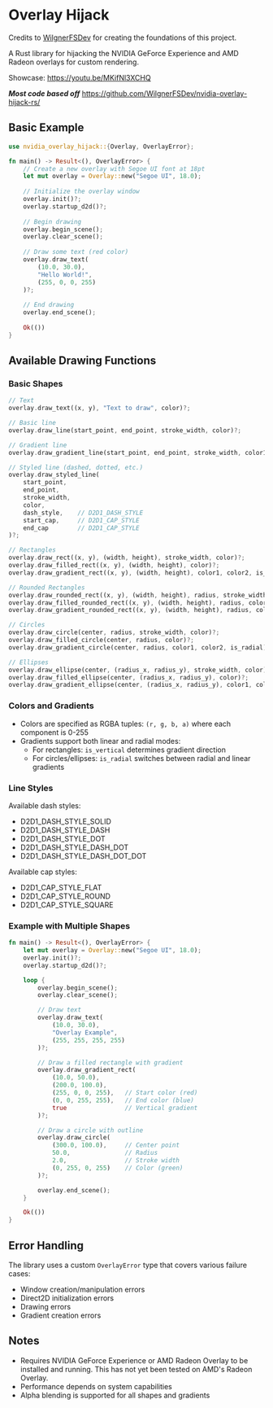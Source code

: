 # Overlay Hijack

Credits to [WilgnerFSDev](https://github.com/WilgnerFSDev) for creating the foundations of this project.

A Rust library for hijacking the NVIDIA GeForce Experience and AMD Radeon overlays for custom rendering.

Showcase: https://youtu.be/MKifNl3XCHQ

***Most code based off*** https://github.com/WilgnerFSDev/nvidia-overlay-hijack-rs/

## Basic Example
```rust
use nvidia_overlay_hijack::{Overlay, OverlayError};

fn main() -> Result<(), OverlayError> {
    // Create a new overlay with Segoe UI font at 18pt
    let mut overlay = Overlay::new("Segoe UI", 18.0);
    
    // Initialize the overlay window
    overlay.init()?;
    overlay.startup_d2d()?;
    
    // Begin drawing
    overlay.begin_scene();
    overlay.clear_scene();
    
    // Draw some text (red color)
    overlay.draw_text(
        (10.0, 30.0),
        "Hello World!",
        (255, 0, 0, 255)
    )?;
    
    // End drawing
    overlay.end_scene();
    
    Ok(())
}
```

## Available Drawing Functions

### Basic Shapes
```rust
// Text
overlay.draw_text((x, y), "Text to draw", color)?;

// Basic line
overlay.draw_line(start_point, end_point, stroke_width, color)?;

// Gradient line
overlay.draw_gradient_line(start_point, end_point, stroke_width, color1, color2)?;

// Styled line (dashed, dotted, etc.)
overlay.draw_styled_line(
    start_point,
    end_point,
    stroke_width,
    color,
    dash_style,    // D2D1_DASH_STYLE
    start_cap,     // D2D1_CAP_STYLE
    end_cap        // D2D1_CAP_STYLE
)?;

// Rectangles
overlay.draw_rect((x, y), (width, height), stroke_width, color)?;
overlay.draw_filled_rect((x, y), (width, height), color)?;
overlay.draw_gradient_rect((x, y), (width, height), color1, color2, is_vertical)?;

// Rounded Rectangles
overlay.draw_rounded_rect((x, y), (width, height), radius, stroke_width, color)?;
overlay.draw_filled_rounded_rect((x, y), (width, height), radius, color)?;
overlay.draw_gradient_rounded_rect((x, y), (width, height), radius, color1, color2, is_vertical)?;

// Circles
overlay.draw_circle(center, radius, stroke_width, color)?;
overlay.draw_filled_circle(center, radius, color)?;
overlay.draw_gradient_circle(center, radius, color1, color2, is_radial)?;

// Ellipses
overlay.draw_ellipse(center, (radius_x, radius_y), stroke_width, color)?;
overlay.draw_filled_ellipse(center, (radius_x, radius_y), color)?;
overlay.draw_gradient_ellipse(center, (radius_x, radius_y), color1, color2, is_radial)?;
```

### Colors and Gradients
- Colors are specified as RGBA tuples: `(r, g, b, a)` where each component is 0-255
- Gradients support both linear and radial modes:
    - For rectangles: `is_vertical` determines gradient direction
    - For circles/ellipses: `is_radial` switches between radial and linear gradients

### Line Styles
Available dash styles:
- D2D1_DASH_STYLE_SOLID
- D2D1_DASH_STYLE_DASH
- D2D1_DASH_STYLE_DOT
- D2D1_DASH_STYLE_DASH_DOT
- D2D1_DASH_STYLE_DASH_DOT_DOT

Available cap styles:
- D2D1_CAP_STYLE_FLAT
- D2D1_CAP_STYLE_ROUND
- D2D1_CAP_STYLE_SQUARE

### Example with Multiple Shapes
```rust
fn main() -> Result<(), OverlayError> {
    let mut overlay = Overlay::new("Segoe UI", 18.0);
    overlay.init()?;
    overlay.startup_d2d()?;

    loop {
        overlay.begin_scene();
        overlay.clear_scene();

        // Draw text
        overlay.draw_text(
            (10.0, 30.0),
            "Overlay Example",
            (255, 255, 255, 255)
        )?;

        // Draw a filled rectangle with gradient
        overlay.draw_gradient_rect(
            (10.0, 50.0),
            (200.0, 100.0),
            (255, 0, 0, 255),   // Start color (red)
            (0, 0, 255, 255),   // End color (blue)
            true                // Vertical gradient
        )?;

        // Draw a circle with outline
        overlay.draw_circle(
            (300.0, 100.0),     // Center point
            50.0,               // Radius
            2.0,                // Stroke width
            (0, 255, 0, 255)    // Color (green)
        )?;

        overlay.end_scene();
    }

    Ok(())
}
```

## Error Handling
The library uses a custom `OverlayError` type that covers various failure cases:
- Window creation/manipulation errors
- Direct2D initialization errors
- Drawing errors
- Gradient creation errors

## Notes
- Requires NVIDIA GeForce Experience or AMD Radeon Overlay to be installed and running. This has not yet been tested on AMD's Radeon Overlay.
- Performance depends on system capabilities
- Alpha blending is supported for all shapes and gradients
